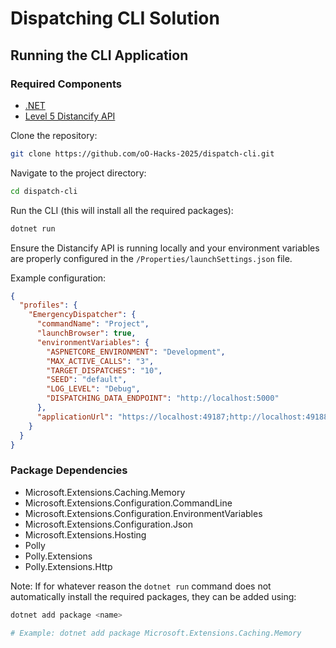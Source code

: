 # Dispatching CLI Solution

## Running the CLI Application

### Required Components

* [.NET](https://dotnet.microsoft.com/en-us/download)
* [Level 5 Distancify API](https://distancify.com/hackathon-2025-problem-5)

Clone the repository:

```bash
git clone https://github.com/oO-Hacks-2025/dispatch-cli.git
```

Navigate to the project directory:

```bash
cd dispatch-cli
```

Run the CLI (this will install all the required packages):

```bash
dotnet run
```

Ensure the Distancify API is running locally and your environment variables are properly configured in the `/Properties/launchSettings.json` file.

Example configuration:

```json
{
  "profiles": {
    "EmergencyDispatcher": {
      "commandName": "Project",
      "launchBrowser": true,
      "environmentVariables": {
        "ASPNETCORE_ENVIRONMENT": "Development",
        "MAX_ACTIVE_CALLS": "3",
        "TARGET_DISPATCHES": "10",
        "SEED": "default",
        "LOG_LEVEL": "Debug",
        "DISPATCHING_DATA_ENDPOINT": "http://localhost:5000"
      },
      "applicationUrl": "https://localhost:49187;http://localhost:49188"
    }
  }
}
```

### Package Dependencies

* Microsoft.Extensions.Caching.Memory
* Microsoft.Extensions.Configuration.CommandLine
* Microsoft.Extensions.Configuration.EnvironmentVariables
* Microsoft.Extensions.Configuration.Json
* Microsoft.Extensions.Hosting
* Polly
* Polly.Extensions
* Polly.Extensions.Http

Note: If for whatever reason the `dotnet run` command does not automatically install the required packages, they can be added using:

```bash
dotnet add package <name>

# Example: dotnet add package Microsoft.Extensions.Caching.Memory
```